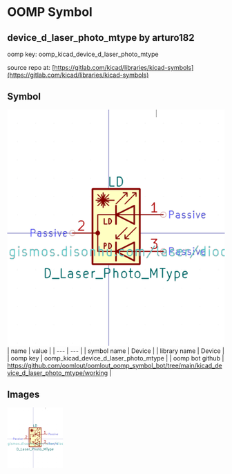 # OOMP Symbol  
## device_d_laser_photo_mtype  by arturo182  
  
oomp key: oomp_kicad_device_d_laser_photo_mtype  
  
source repo at: [https://gitlab.com/kicad/libraries/kicad-symbols](https://gitlab.com/kicad/libraries/kicad-symbols)  
## Symbol  
  
[![working.png](working_600.png)](working.png)  
| name | value | 
| --- | --- | 
| symbol name | Device | 
| library name | Device | 
| oomp key | oomp_kicad_device_d_laser_photo_mtype | 
| oomp bot github | https://github.com/oomlout/oomlout_oomp_symbol_bot/tree/main/kicad_device_d_laser_photo_mtype/working | 
## Images  
  
[![working.png](working_140.png)](working.png)  
